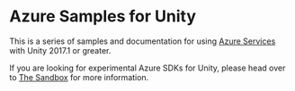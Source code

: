 # Azure Samples for Unity

This is a series of samples and documentation for using [Azure Services](https://aka.ms/azfreegamedev) with Unity 2017.1 or greater.

If you are looking for experimental Azure SDKs for Unity, please head over to [The Sandbox](https://aka.ms/azgamedev/) for more information.
